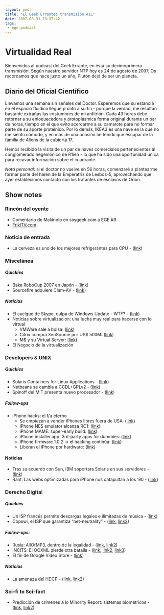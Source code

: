 ```yaml
---
layout: post
title: "El Geek Errante: transmisión #11"
date: 2007-08-31 13:37:42
tags:
 - ege-podcast
---
```


# Virtualidad Real
Bienvenidos al podcast del Geek Errante, en ésta su decimoprimera transmisión. Según nuestro servidor NTP hoy es 24 de agosto de 2007. Os recordamos que hace justo un año, Plutón dejó de ser un planeta.

## Diario del Oficial Científico
Llevamos una semana sin señales del Doctor. Esperemos que su estancia en el espacio fluídico llegue pronto a su fin - porque la verdad, me resultan bastante extrañas las costumbres de mi anfitrión. Cada 43 horas debe retornar a su enloquecedora y protoplásmica forma original durante un par de horas, tiempo en el que evito acercarme a su camarote para no formar parte de su aporte proteínico. Por lo demás, IKEA3 es una nave en la que no me siento cómodo, y en más de una ocasión he tenido que escapar de la familia de Aliens de la cubierta 17.

Hemos recibido la visita de un par de naves comerciales pertenecientes al conglomerado hegemónico de R’lieh - lo que ha sido una oportunidad única para recavar información sobre el cuadrante.

*Nota personal*: si el doctor no vuelve en 56 horas, comenzaré a plantearme formar parte del harén de la Emperatriz de Lesbos-5, aprovechando que ayer establecimos contacto con los tratantes de esclavos de Orión.

## Show notes

### Rincón del oyente
- Comentario de Makinolo en soygeek.com a EGE #9
- [FrikiTV.com](https://www.youtube.com/user/frikitv)

### Noticia de entrada
- La cerveza es uno de los mejores refrigerantes para CPU - ([link](http://web.archive.org/web/20071111002356/http://weblog.infoworld.com/techwatch/archives/013376.html))

### Miscelánea

##### Quickies
- Baka RoboCup 2007 en Japón - ([link](http://pinktentacle.com/2007/08/bots-play-the-fool-at-baka-robocup-2007/))
- Sourcefire adquiere Clam-AV - ([link](http://web.archive.org/web/20071013171020/http://www.hispasec.com/unaaldia/3218))

##### Noticias
- El cuelgue de Skype, culpa de Windows Update - WTF? - ([link](http://www.theregister.co.uk/2007/08/20/skype_outage_post-mortem/))
- Noticias sobre virtualizacion: una lucha muy real para hacerse con lo virtual
    - VMWare sale a bolsa: ([link](http://cincodias.com/cincodias/2007/08/16/empresas/1187431135_850215.html))
    - Citrix compra XenSource por US$ 500M: ([link](http://web.archive.org/web/20071016131909/http://xensource.com/about/Pages/CitrixAcquisition.aspx))
    - M$ y su Virtual Server: ([link](http://web.archive.org/web/20071011114835/http://blogs.technet.com/virtualization/archive/2007/08/14/virtualization-big-opportunities.aspx))
- El Negocio de la virtualización

### Developers & UNIX

##### Quickies
- Solaris Containers for Linux Applications - ([link](http://web.archive.org/web/20071112012634/http://www.virtualization.info/2007/08/sun-to-release-solaris-containers-for.html))
- Netbeans se cambia a CCDL+GPLv2 - ([link](http://web.archive.org/web/20071121084340/http://whacked.net/2007/08/18/gplv2cddl-dual-licensing/))
- Spinoff del MIT presenta nuevo procesador - ([link](https://www.technologyreview.com/s/408530/a-new-design-for-computer-chips/))

##### Follow-ups
- iPhone hacks: el f/u eterno
    - Se empiezan a vender iPhones libres fuera de USA: ([link](http://gizmodo.com/290950/the-story-behind-the-100-unlocked-iphone-rip-off))
    - iPhone NES emulator alcanza RC1: ([link](https://www.engadget.com/2007/08/20/iphone-nes-emulator-reaches-release-candidate-1/))
    - iPhone MAME: super-early build: ([link](https://www.engadget.com/2007/08/20/iphone-mame-project-launched/))
    - iPhone installer.app: 3rd-party apps for dummies: ([link](http://gizmodo.com/291184/how-to-install-apps-on-your-iphone-easily-no-hacking-skills-required))
    - iPhone firmware 1.0.2 -> el hacking continúa: ([link](http://gizmodo.com/291971/iphone-update-102-out-hacks-still-ok-updated))
    - Liberan el iPhone por hardware: ([link](http://web.archive.org/web/20081011190342/http://www.hardmac.com/news/2007-08-24/#7103))

#### Noticias
- Tras su acuerdo con Sun, IBM soportara Solaris en sus servidores - ([link](http://www.theregister.co.uk/2007/08/16/sun_ibm_solarisx86/))
- Rant: Las webs optimizadas para iPhone nos catapultan a los ‘90 - ([link](http://web.archive.org/web/20071110151338/http://blog.wired.com/monkeybites/2007/08/the-iphone-is-i.html))

### Derecho Digital

##### Quickies
- Un ISP francés permite descargas legales e ilimitadas de música - ([link](http://tecnologia.elpais.com/tecnologia/2007/08/20/actualidad/1187598483_850215.html))
- Copowi, el ISP que garantiza “net-neutrality” - ([link](http://arstechnica.com/features/2007/08/meet-copowi-the-worlds-first-isp-to-guarantee-network-neutrality/), [link2](ihttps://wiki.p2pfoundation.net/Net_Neutral_ISP))

##### Follow-ups:
- Rusia: AllOfMP3, dentro de la legalidad - ([link](https://techcrunch.com/2007/08/15/russian-court-finds-allofmp3-legal/), [link2](http://tecnologia.elpais.com/tecnologia/2007/08/17/actualidad/1187341261_850215.html))
- INCITS: El OOXML pierde otra batalla - ([link](http://www.pcworld.com/article/135863/article.html), [link2](https://simos.info/blog/ooxml-voting-process-and-controversy/), [link3](http://noticiastech.com/wordpress/?p=5657))
- El fin de Google Video Store - ([link](https://techcrunch.com/2007/08/21/google-reverses-position-on-video-refunds-good-for-them/))

##### Noticias
- La amenaza del HDCP - ([link](https://en.wikipedia.org/wiki/High-bandwidth_Digital_Content_Protection), [link2](http://www.pcworld.com/article/135814/article.html))

### Sci-fi to Sci-fact
- Predicción de crímenes a lo Minority Report: sistemas biométricos - ([link](https://www.eurekalert.org/pub_releases/2007-08/ns-cyc080807.php), [link2](http://arstechnica.com/security/2007/08/homeland-security-tests-automated-hostile-intent-detector/))

